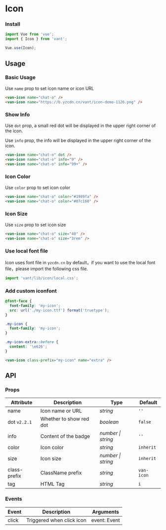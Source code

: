 # Icon

### Install

```js
import Vue from 'vue';
import { Icon } from 'vant';

Vue.use(Icon);
```

## Usage

### Basic Usage

Use `name` prop to set icon name or icon URL

```html
<van-icon name="chat-o" />
<van-icon name="https://b.yzcdn.cn/vant/icon-demo-1126.png" />
```

### Show Info

Use `dot` prop, a small red dot will be displayed in the upper right corner of the icon. 

Use `info` prop, the info will be displayed in the upper right corner of the icon.

```html
<van-icon name="chat-o" dot />
<van-icon name="chat-o" info="9" />
<van-icon name="chat-o" info="99+" />
```

### Icon Color

Use `color` prop to set icon color

```html
<van-icon name="chat-o" color="#1989fa" />
<van-icon name="chat-o" color="#07c160" />
```

### Icon Size

Use `size` prop to set icon size

```html
<van-icon name="chat-o" size="40" />
<van-icon name="chat-o" size="3rem" />
```

### Use local font file

Icon uses font file in `yzcdn.cn` by default，if you want to use the local font file，please import the following css file.

```js
import 'vant/lib/icon/local.css';
```

### Add custom iconfont

```css
@font-face {
  font-family: 'my-icon';
  src: url('./my-icon.ttf') format('truetype');
}

.my-icon {
  font-family: 'my-icon';
}

.my-icon-extra::before {
  content: '\e626';
}
```

```html
<van-icon class-prefix="my-icon" name="extra" />
```

## API

### Props

| Attribute | Description | Type | Default |
|------|------|------|------|
| name | Icon name or URL | *string* | `''` |
| dot `v2.2.1` | Whether to show red dot | *boolean* | `false` |
| info | Content of the badge | *number \| string* | `''` |
| color | Icon color | *string* | `inherit` |
| size | Icon size | *number \| string* | `inherit` |
| class-prefix | ClassName prefix | *string* | `van-icon` |
| tag | HTML Tag | *string* | `i` |

### Events

| Event | Description | Arguments |
|------|------|------|
| click | Triggered when click icon | event: Event |
